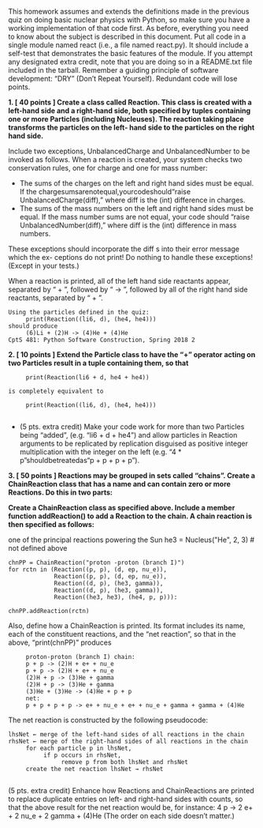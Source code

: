 This homework assumes and extends the definitions made in the previous quiz on doing basic nuclear physics with Python, so make sure you have a working implementation of that code first. As before, everything you need to know about the subject is described in this document.
Put all code in a single module named react (i.e., a file named react.py). It should include a self-test that demonstrates the basic features of the module.
If you attempt any designated extra credit, note that you are doing so in a README.txt file included in the tarball.
Remember a guiding principle of software development: “DRY” (Don’t Repeat Yourself). Redundant code will lose points.

**1. [ 40 points ] Create a class called Reaction. This class is created with a left-hand side and a right-hand side, both specified by tuples containing one or more Particles (including Nucleuses). The reaction taking place transforms the particles on the left- hand side to the particles on the right hand side.**

Include two exceptions, UnbalancedCharge and UnbalancedNumber to be invoked as follows. When a reaction is created, your system checks two conservation rules, one for charge and one for mass number:
- The sums of the charges on the left and right hand sides must be equal. If the chargesumsarenotequal,yourcodeshould“raise UnbalancedCharge(diff),” where diff is the (int) difference in charges.
- The sums of the mass numbers on the left and right hand sides must be equal. If the mass number sums are not equal, your code should “raise UnbalancedNumber(diff),” where diff is the (int) difference in mass numbers.

These exceptions should incorporate the diff s into their error message which the ex- ceptions do not print! Do nothing to handle these exceptions! (Except in your tests.)

When a reaction is printed, all of the left hand side reactants appear, separated by “ + ”, followed by “ -> ”, followed by all of the right hand side reactants, separated by “ + ”.

```
Using the particles defined in the quiz:
     print(Reaction((li6, d), (he4, he4)))
should produce
     (6)Li + (2)H -> (4)He + (4)He
CptS 481: Python Software Construction, Spring 2018 2

```

**2. [ 10 points ] Extend the Particle class to have the “+” operator acting on two Particles
result in a tuple containing them, so that**

```
     print(Reaction(li6 + d, he4 + he4))
     
is completely equivalent to

     print(Reaction((li6, d), (he4, he4)))
     
```

- (5 pts. extra credit) Make your code work for more than two Particles being “added”, (e.g. “li6 + d + he4”) and allow particles in Reaction arguments to be replicated by replication disguised as positive integer multiplication with the integer on the left (e.g. “4 * p”shouldbetreatedas“p + p + p + p”).

**3. [ 50 points ] Reactions may be grouped in sets called “chains”. Create a ChainReaction class that has a name and can contain zero or more Reactions. Do this in two parts:**

**Create a ChainReaction class as specified above. Include a member function addReaction() to add a Reaction to the chain.
A chain reaction is then specified as follows:**

one of the principal reactions powering the Sun he3 = Nucleus("He", 2, 3) # not defined above

```
chnPP = ChainReaction("proton -proton (branch I)") 
for rctn in (Reaction((p, p), (d, ep, nu_e)),
             Reaction((p, p), (d, ep, nu_e)), 
             Reaction((d, p), (he3, gamma)), 
             Reaction((d, p), (he3, gamma)), 
             Reaction((he3, he3), (he4, p, p))):
             
chnPP.addReaction(rctn)

```

Also, define how a ChainReaction is printed. Its format includes its name, each of the constituent reactions, and the “net reaction”, so that in the above, “print(chnPP)” produces

```
     proton-proton (branch I) chain:
     p + p -> (2)H + e+ + nu_e
     p + p -> (2)H + e+ + nu_e
     (2)H + p -> (3)He + gamma
     (2)H + p -> (3)He + gamma
     (3)He + (3)He -> (4)He + p + p
     net:
     p + p + p + p -> e+ + nu_e + e+ + nu_e + gamma + gamma + (4)He

```

The net reaction is constructed by the following pseudocode:
```
lhsNet ← merge of the left-hand sides of all reactions in the chain 
rhsNet ← merge of the right-hand sides of all reactions in the chain 
     for each particle p in lhsNet,
          if p occurs in rhsNet,
               remove p from both lhsNet and rhsNet
     create the net reaction lhsNet → rhsNet
     
 ```    
     
(5 pts. extra credit) Enhance how Reactions and ChainReactions are printed to replace duplicate entries on left- and right-hand sides with counts, so that the above result for the net reaction would be, for instance:
     4 p -> 2 e+ + 2 nu_e + 2 gamma + (4)He
(The order on each side doesn’t matter.)
